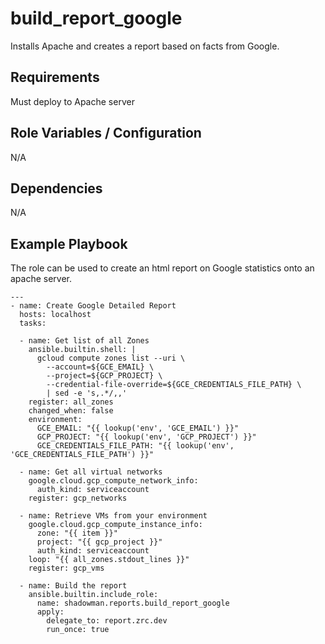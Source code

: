 build_report_google
========

Installs Apache and creates a report based on facts from Google.

Requirements
------------

Must deploy to Apache server

Role Variables / Configuration
--------------

N/A

Dependencies
------------

N/A

Example Playbook
----------------

The role can be used to create an html report on Google statistics onto an apache server.


```
---
- name: Create Google Detailed Report
  hosts: localhost
  tasks:

  - name: Get list of all Zones
    ansible.builtin.shell: |
      gcloud compute zones list --uri \
        --account=${GCE_EMAIL} \
        --project=${GCP_PROJECT} \
        --credential-file-override=${GCE_CREDENTIALS_FILE_PATH} \
        | sed -e 's,.*/,,'
    register: all_zones
    changed_when: false
    environment:
      GCE_EMAIL: "{{ lookup('env', 'GCE_EMAIL') }}"
      GCP_PROJECT: "{{ lookup('env', 'GCP_PROJECT') }}"
      GCE_CREDENTIALS_FILE_PATH: "{{ lookup('env', 'GCE_CREDENTIALS_FILE_PATH') }}"

  - name: Get all virtual networks
    google.cloud.gcp_compute_network_info:
      auth_kind: serviceaccount
    register: gcp_networks

  - name: Retrieve VMs from your environment
    google.cloud.gcp_compute_instance_info:
      zone: "{{ item }}"
      project: "{{ gcp_project }}"
      auth_kind: serviceaccount
    loop: "{{ all_zones.stdout_lines }}"
    register: gcp_vms

  - name: Build the report
    ansible.builtin.include_role:
      name: shadowman.reports.build_report_google
      apply:
        delegate_to: report.zrc.dev
        run_once: true
```
